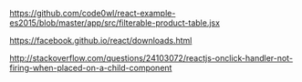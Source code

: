 https://github.com/code0wl/react-example-es2015/blob/master/app/src/filterable-product-table.jsx

https://facebook.github.io/react/downloads.html

http://stackoverflow.com/questions/24103072/reactjs-onclick-handler-not-firing-when-placed-on-a-child-component
